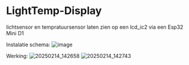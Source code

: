 # LightTemp-Display
lichtsensor en tempratuursensor laten zien op een lcd_ic2 via een Esp32 Mini D1

Instalatie schema:
![image](https://github.com/user-attachments/assets/e769b742-dc7d-474e-9a22-8c20c3dfc129)

Werking: 
![20250214_142658](https://github.com/user-attachments/assets/ceff0169-cdc6-4fe4-b31a-c547566fb0e2)
![20250214_142743](https://github.com/user-attachments/assets/32ab1dae-03ed-407e-935f-477dbc023da0)

